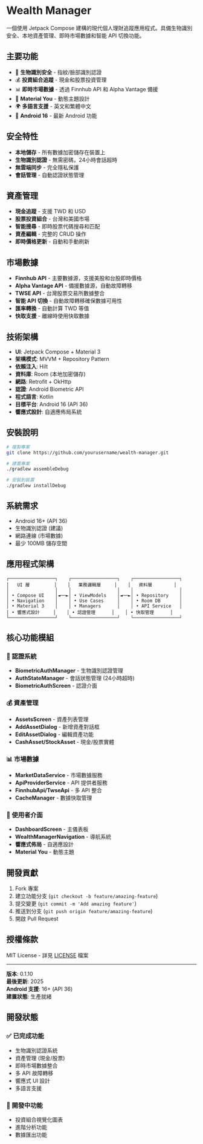 # Wealth Manager

一個使用 Jetpack Compose 建構的現代個人理財追蹤應用程式。具備生物識別安全、本地資產管理、即時市場數據和智能 API 切換功能。

## 主要功能

- 🔐 **生物識別安全** - 指紋/臉部識別認證
- 💰 **投資組合追蹤** - 現金和股票投資管理
- 📊 **即時市場數據** - 透過 Finnhub API 和 Alpha Vantage 備援
- 🎨 **Material You** - 動態主題設計
- 🌍 **多語言支援** - 英文和繁體中文
- 📱 **Android 16** - 最新 Android 功能

## 安全特性

- **本地儲存** - 所有數據加密儲存在裝置上
- **生物識別認證** - 無需密碼，24小時會話超時
- **無雲端同步** - 完全隱私保護
- **會話管理** - 自動認證狀態管理

## 資產管理

- **現金追蹤** - 支援 TWD 和 USD
- **股票投資組合** - 台灣和美國市場
- **智能搜尋** - 即時股票代碼搜尋和匹配
- **資產編輯** - 完整的 CRUD 操作
- **即時價格更新** - 自動和手動刷新

## 市場數據

- **Finnhub API** - 主要數據源，支援美股和台股即時價格
- **Alpha Vantage API** - 備援數據源，自動故障轉移
- **TWSE API** - 台灣股票交易所數據整合
- **智能 API 切換** - 自動故障轉移確保數據可用性
- **匯率轉換** - 自動計算 TWD 等值
- **快取支援** - 離線時使用快取數據

## 技術架構

- **UI**: Jetpack Compose + Material 3
- **架構模式**: MVVM + Repository Pattern
- **依賴注入**: Hilt
- **資料庫**: Room (本地加密儲存)
- **網路**: Retrofit + OkHttp
- **認證**: Android Biometric API
- **程式語言**: Kotlin
- **目標平台**: Android 16 (API 36)
- **響應式設計**: 自適應佈局系統

## 安裝說明

```bash
# 複製專案
git clone https://github.com/yourusername/wealth-manager.git

# 建置專案
./gradlew assembleDebug

# 安裝到裝置
./gradlew installDebug
```

## 系統需求

- Android 16+ (API 36)
- 生物識別認證 (建議)
- 網路連線 (市場數據)
- 最少 100MB 儲存空間

## 應用程式架構

```
┌─────────────────┐    ┌─────────────────┐    ┌─────────────────┐
│   UI 層         │    │   業務邏輯層     │    │   資料層        │
│                 │    │                 │    │                 │
│ • Compose UI    │◄──►│ • ViewModels    │◄──►│ • Repository    │
│ • Navigation    │    │ • Use Cases     │    │ • Room DB       │
│ • Material 3    │    │ • Managers      │    │ • API Service   │
│ • 響應式設計     │    │ • 認證管理      │    │ • 快取管理      │
└─────────────────┘    └─────────────────┘    └─────────────────┘
```

## 核心功能模組

### 🔐 認證系統
- **BiometricAuthManager** - 生物識別認證管理
- **AuthStateManager** - 會話狀態管理 (24小時超時)
- **BiometricAuthScreen** - 認證介面

### 💰 資產管理
- **AssetsScreen** - 資產列表管理
- **AddAssetDialog** - 新增資產對話框
- **EditAssetDialog** - 編輯資產功能
- **CashAsset/StockAsset** - 現金/股票實體

### 📊 市場數據
- **MarketDataService** - 市場數據服務
- **ApiProviderService** - API 提供者服務
- **FinnhubApi/TwseApi** - 多 API 整合
- **CacheManager** - 數據快取管理

### 🎨 使用者介面
- **DashboardScreen** - 主儀表板
- **WealthManagerNavigation** - 導航系統
- **響應式佈局** - 自適應設計
- **Material You** - 動態主題

## 開發貢獻

1. Fork 專案
2. 建立功能分支 (`git checkout -b feature/amazing-feature`)
3. 提交變更 (`git commit -m 'Add amazing feature'`)
4. 推送到分支 (`git push origin feature/amazing-feature`)
5. 開啟 Pull Request

## 授權條款

MIT License - 詳見 [LICENSE](LICENSE) 檔案

---

**版本**: 0.1.10  
**最後更新**: 2025  
**Android 支援**: 16+ (API 36)  
**建置狀態**: 生產就緒

## 開發狀態

### ✅ 已完成功能
- 生物識別認證系統
- 資產管理 (現金/股票)
- 即時市場數據整合
- 多 API 故障轉移
- 響應式 UI 設計
- 多語言支援

### 🚧 開發中功能
- 投資組合視覺化圖表
- 進階分析功能
- 數據匯出功能